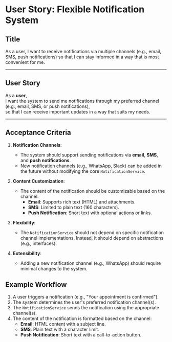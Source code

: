 

# User Story: Flexible Notification System

## Title
As a user, I want to receive notifications via multiple channels (e.g., email, SMS, push notifications) so that I can stay informed in a way that is most convenient for me.

---

## User Story
As a **user**,  
I want the system to send me notifications through my preferred channel (e.g., email, SMS, or push notifications),  
so that I can receive important updates in a way that suits my needs.

---

## Acceptance Criteria
1. **Notification Channels**:
   - The system should support sending notifications via **email**, **SMS**, and **push notifications**.
   - New notification channels (e.g., WhatsApp, Slack) can be added in the future without modifying the core `NotificationService`.

2. **Content Customization**:
   - The content of the notification should be customizable based on the channel.
     - **Email**: Supports rich text (HTML) and attachments.
     - **SMS**: Limited to plain text (160 characters).
     - **Push Notification**: Short text with optional actions or links.

3. **Flexibility**:
   - The `NotificationService` should not depend on specific notification channel implementations. Instead, it should depend on abstractions (e.g., interfaces).

4. **Extensibility**:
   - Adding a new notification channel (e.g., WhatsApp) should require minimal changes to the system.



## Example Workflow
1. A user triggers a notification (e.g., "Your appointment is confirmed").
2. The system determines the user's preferred notification channel(s).
3. The `NotificationService` sends the notification using the appropriate channel(s).
4. The content of the notification is formatted based on the channel:
   - **Email**: HTML content with a subject line.
   - **SMS**: Plain text with a character limit.
   - **Push Notification**: Short text with a call-to-action button.

